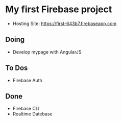 # My first Firebase project

- Hosting Site: https://first-643b7.firebaseapp.com

## Doing

- Develop mypage with AngularJS

## To Dos
- Firebase Auth

## Done

- Firebase CLI
- Realtime Datebase
